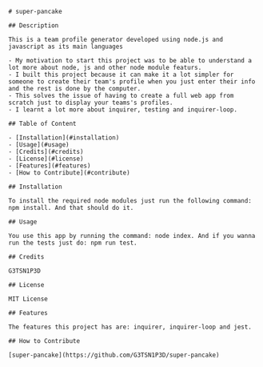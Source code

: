     # super-pancake

    ## Description
    
    This is a team profile generator developed using node.js and javascript as its main languages

    - My motivation to start this project was to be able to understand a lot more about node, js and other node module featurs.
    - I built this project because it can make it a lot simpler for someone to create their team's profile when you just enter their info and the rest is done by the computer.
    - This solves the issue of having to create a full web app from scratch just to display your teams's profiles.
    - I learnt a lot more about inquirer, testing and inquirer-loop.
        
    ## Table of Content 

    - [Installation](#installation)
    - [Usage](#usage)
    - [Credits](#credits)
    - [License](#license)
    - [Features](#features)
    - [How to Contribute](#contribute)
    
    ## Installation
    
    To install the required node modules just run the following command: npm install. And that should do it.
    
    ## Usage
    
    You use this app by running the command: node index. And if you wanna run the tests just do: npm run test.
    
    ## Credits
    
    G3TSN1P3D
    
    ## License
    
    MIT License
        
    ## Features
    
    The features this project has are: inquirer, inquirer-loop and jest.
    
    ## How to Contribute
    
    [super-pancake](https://github.com/G3TSN1P3D/super-pancake)